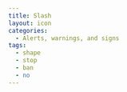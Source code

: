 ```yaml
---
title: Slash
layout: icon
categories:
  - Alerts, warnings, and signs
tags:
  - shape
  - stop
  - ban
  - no
---
```

